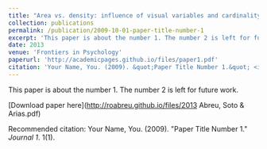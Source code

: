 ```yaml
---
title: "Area vs. density: influence of visual variables and cardinality knowledge in early number comparison."
collection: publications
permalink: /publication/2009-10-01-paper-title-number-1
excerpt: 'This paper is about the number 1. The number 2 is left for future work.'
date: 2013
venue: 'Frontiers in Psychology'
paperurl: 'http://academicpages.github.io/files/paper1.pdf'
citation: 'Your Name, You. (2009). &quot;Paper Title Number 1.&quot; <i>Journal 1</i>. 1(1).'
---
```

This paper is about the number 1. The number 2 is left for future work.

[Download paper here](http://roabreu.github.io/files/2013 Abreu, Soto & Arias.pdf)

Recommended citation: Your Name, You. (2009). "Paper Title Number 1." <i>Journal 1</i>. 1(1).
